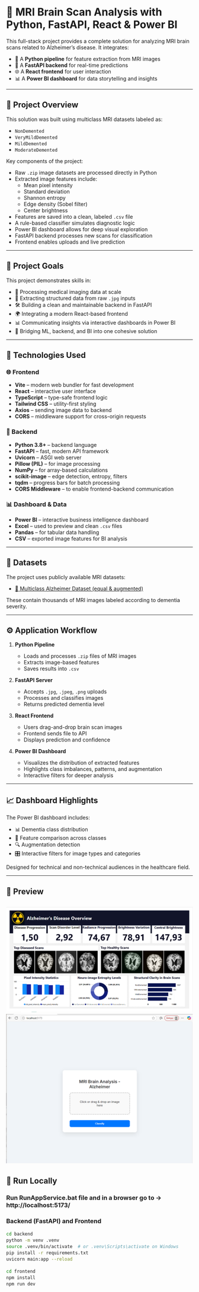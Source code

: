 # 🧠 MRI Brain Scan Analysis with Python, FastAPI, React & Power BI

This full-stack project provides a complete solution for analyzing MRI brain scans related to Alzheimer’s disease. It integrates:

- 🧮 A **Python pipeline** for feature extraction from MRI images  
- 🚀 A **FastAPI backend** for real-time predictions  
- 🌐 A **React frontend** for user interaction  
- 📊 A **Power BI dashboard** for data storytelling and insights  

---

## 📌 Project Overview

This solution was built using multiclass MRI datasets labeled as:
- `NonDemented`  
- `VeryMildDemented`  
- `MildDemented`  
- `ModerateDemented`  

Key components of the project:

- Raw `.zip` image datasets are processed directly in Python
- Extracted image features include:
  - Mean pixel intensity  
  - Standard deviation  
  - Shannon entropy  
  - Edge density (Sobel filter)  
  - Center brightness  
- Features are saved into a clean, labeled `.csv` file
- A rule-based classifier simulates diagnostic logic
- Power BI dashboard allows for deep visual exploration
- FastAPI backend processes new scans for classification
- Frontend enables uploads and live prediction

---

## 🎯 Project Goals

This project demonstrates skills in:

- 🧠 Processing medical imaging data at scale  
- 🧬 Extracting structured data from raw `.jpg` inputs  
- 🛠️ Building a clean and maintainable backend in FastAPI  
- 🌍 Integrating a modern React-based frontend  
- 📊 Communicating insights via interactive dashboards in Power BI  
- 🔗 Bridging ML, backend, and BI into one cohesive solution  

---

## 🧪 Technologies Used

### 🌐 Frontend
- **Vite** – modern web bundler for fast development  
- **React** – interactive user interface  
- **TypeScript** – type-safe frontend logic  
- **Tailwind CSS** – utility-first styling  
- **Axios** – sending image data to backend  
- **CORS** – middleware support for cross-origin requests  

### 🧪 Backend
- **Python 3.8+** – backend language  
- **FastAPI** – fast, modern API framework  
- **Uvicorn** – ASGI web server  
- **Pillow (PIL)** – for image processing  
- **NumPy** – for array-based calculations  
- **scikit-image** – edge detection, entropy, filters  
- **tqdm** – progress bars for batch processing  
- **CORS Middleware** – to enable frontend-backend communication  

### 📊 Dashboard & Data
- **Power BI** – interactive business intelligence dashboard  
- **Excel** – used to preview and clean `.csv` files  
- **Pandas** – for tabular data handling  
- **CSV** – exported image features for BI analysis  

---

## 📁 Datasets

The project uses publicly available MRI datasets:

- [🧠 Multiclass Alzheimer Dataset (equal & augmented)](https://www.kaggle.com/datasets/aryansinghal10/alzheimers-multiclass-dataset-equal-and-augmented)  

These contain thousands of MRI images labeled according to dementia severity.

---

## ⚙️ Application Workflow

1. **Python Pipeline**  
   - Loads and processes `.zip` files of MRI images  
   - Extracts image-based features  
   - Saves results into `.csv`  

2. **FastAPI Server**  
   - Accepts `.jpg`, `.jpeg`, `.png` uploads  
   - Processes and classifies images  
   - Returns predicted dementia level  

3. **React Frontend**  
   - Users drag-and-drop brain scan images  
   - Frontend sends file to API  
   - Displays prediction and confidence  

4. **Power BI Dashboard**  
   - Visualizes the distribution of extracted features  
   - Highlights class imbalances, patterns, and augmentation  
   - Interactive filters for deeper analysis  

---

## 📈 Dashboard Highlights

The Power BI dashboard includes:

- 📊 Dementia class distribution  
- 🧮 Feature comparison across classes  
- 🔍 Augmentation detection  
- 🎛️ Interactive filters for image types and categories  

Designed for technical and non-technical audiences in the healthcare field.

---

## 📸 Preview

![Preview](images/preview.png)
![Preview](images/preview2.png)
---

## 🚀 Run Locally

### Run RunAppService.bat file and in a browser go to -> http://localhost:5173/

### Backend (FastAPI) and Frontend

```bash
cd backend
python -m venv .venv
source .venv/bin/activate  # or .venv\Scripts\activate on Windows
pip install -r requirements.txt
uvicorn main:app --reload

cd frontend
npm install
npm run dev

